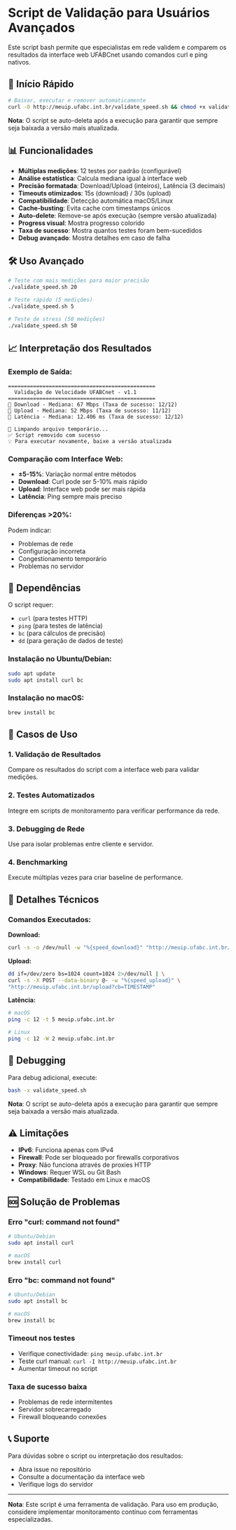 # Script de Validação para Usuários Avançados

Este script bash permite que especialistas em rede validem e comparem os resultados da interface web UFABCnet usando comandos curl e ping nativos.

## 🚀 Início Rápido

```bash
# Baixar, executar e remover automaticamente
curl -O http://meuip.ufabc.int.br/validate_speed.sh && chmod +x validate_speed.sh && ./validate_speed.sh
```

**Nota**: O script se auto-deleta após a execução para garantir que sempre seja baixada a versão mais atualizada.

## 📊 Funcionalidades

- **Múltiplas medições**: 12 testes por padrão (configurável)
- **Análise estatística**: Calcula mediana igual à interface web
- **Precisão formatada**: Download/Upload (inteiros), Latência (3 decimais)
- **Timeouts otimizados**: 15s (download) / 30s (upload)
- **Compatibilidade**: Detecção automática macOS/Linux
- **Cache-busting**: Evita cache com timestamps únicos
- **Auto-delete**: Remove-se após execução (sempre versão atualizada)
- **Progress visual**: Mostra progresso colorido
- **Taxa de sucesso**: Mostra quantos testes foram bem-sucedidos
- **Debug avançado**: Mostra detalhes em caso de falha

## 🛠️ Uso Avançado

```bash
# Teste com mais medições para maior precisão
./validate_speed.sh 20

# Teste rápido (5 medições)
./validate_speed.sh 5

# Teste de stress (50 medições)
./validate_speed.sh 50
```

## 📈 Interpretação dos Resultados

### Exemplo de Saída:
```
===============================================
  Validação de Velocidade UFABCnet - v1.1
===============================================
🔽 Download - Mediana: 67 Mbps (Taxa de sucesso: 12/12)
🔼 Upload - Mediana: 52 Mbps (Taxa de sucesso: 11/12)
🏓 Latência - Mediana: 12.406 ms (Taxa de sucesso: 12/12)

🧹 Limpando arquivo temporário...
✅ Script removido com sucesso
💡 Para executar novamente, baixe a versão atualizada
```

### Comparação com Interface Web:
- **±5-15%**: Variação normal entre métodos
- **Download**: Curl pode ser 5-10% mais rápido
- **Upload**: Interface web pode ser mais rápida
- **Latência**: Ping sempre mais preciso

### Diferenças >20%:
Podem indicar:
- Problemas de rede
- Configuração incorreta
- Congestionamento temporário
- Problemas no servidor

## 🔧 Dependências

O script requer:
- `curl` (para testes HTTP)
- `ping` (para testes de latência)
- `bc` (para cálculos de precisão)
- `dd` (para geração de dados de teste)

### Instalação no Ubuntu/Debian:
```bash
sudo apt update
sudo apt install curl bc
```

### Instalação no macOS:
```bash
brew install bc
```

## 🎯 Casos de Uso

### 1. Validação de Resultados
Compare os resultados do script com a interface web para validar medições.

### 2. Testes Automatizados
Integre em scripts de monitoramento para verificar performance da rede.

### 3. Debugging de Rede
Use para isolar problemas entre cliente e servidor.

### 4. Benchmarking
Execute múltiplas vezes para criar baseline de performance.

## 🔬 Detalhes Técnicos

### Comandos Executados:

**Download:**
```bash
curl -s -o /dev/null -w "%{speed_download}" "http://meuip.ufabc.int.br/testfile?cb=TIMESTAMP"
```

**Upload:**
```bash
dd if=/dev/zero bs=1024 count=1024 2>/dev/null | \
curl -s -X POST --data-binary @- -w "%{speed_upload}" \
"http://meuip.ufabc.int.br/upload?cb=TIMESTAMP"
```

**Latência:**
```bash
# macOS
ping -c 12 -t 5 meuip.ufabc.int.br

# Linux
ping -c 12 -W 2 meuip.ufabc.int.br
```

## 📝 Debugging

Para debug adicional, execute:
```bash
bash -x validate_speed.sh
```

**Nota**: O script se auto-deleta após a execução para garantir que sempre seja baixada a versão mais atualizada.

## ⚠️ Limitações

- **IPv6**: Funciona apenas com IPv4
- **Firewall**: Pode ser bloqueado por firewalls corporativos
- **Proxy**: Não funciona através de proxies HTTP
- **Windows**: Requer WSL ou Git Bash
- **Compatibilidade**: Testado em Linux e macOS

## 🆘 Solução de Problemas

### Erro "curl: command not found"
```bash
# Ubuntu/Debian
sudo apt install curl

# macOS
brew install curl
```

### Erro "bc: command not found"
```bash
# Ubuntu/Debian
sudo apt install bc

# macOS
brew install bc
```

### Timeout nos testes
- Verifique conectividade: `ping meuip.ufabc.int.br`
- Teste curl manual: `curl -I http://meuip.ufabc.int.br`
- Aumentar timeout no script

### Taxa de sucesso baixa
- Problemas de rede intermitentes
- Servidor sobrecarregado
- Firewall bloqueando conexões

## 📞 Suporte

Para dúvidas sobre o script ou interpretação dos resultados:
- Abra issue no repositório
- Consulte a documentação da interface web
- Verifique logs do servidor

---

**Nota**: Este script é uma ferramenta de validação. Para uso em produção, considere implementar monitoramento contínuo com ferramentas especializadas. 